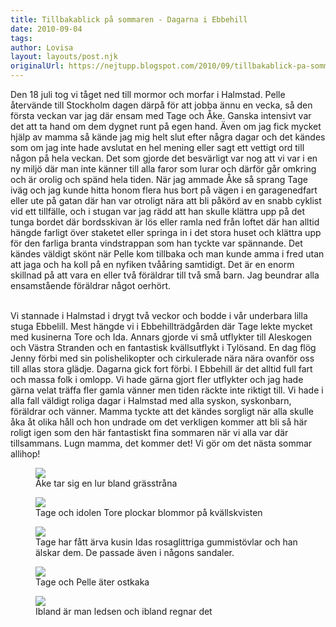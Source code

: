 ```yaml
---
title: Tillbakablick på sommaren - Dagarna i Ebbehill
date: 2010-09-04
tags: 	
author: Lovisa
layout: layouts/post.njk
originalUrl: https://nejtupp.blogspot.com/2010/09/tillbakablick-pa-sommaren-dagarna-i.html
---
```


Den 18 juli tog vi tåget ned till mormor och morfar i Halmstad. Pelle återvände till Stockholm dagen därpå för att jobba ännu en vecka, så den första veckan var jag där ensam med Tage och Åke. Ganska intensivt var det att ta hand om dem dygnet runt på egen hand. Även om jag fick mycket hjälp av mamma så kände jag mig helt slut efter några dagar och det kändes som om jag inte hade avslutat en hel mening eller sagt ett vettigt ord till någon på hela veckan. Det som gjorde det besvärligt var nog att vi var i en ny miljö där man inte känner till alla faror som lurar och därför går omkring och är orolig och spänd hela tiden. När jag ammade Åke så sprang Tage iväg och jag kunde hitta honom flera hus bort på vägen i en garagenedfart eller ute på gatan där han var otroligt nära att bli påkörd av en snabb cyklist vid ett tillfälle, och i stugan var jag rädd att han skulle klättra upp på det tunga bordet där bordsskivan är lös eller ramla ned från loftet där han alltid hängde farligt över staketet eller springa in i det stora huset och klättra upp för den farliga branta vindstrappan som han tyckte var spännande. Det kändes väldigt skönt när Pelle kom tillbaka och man kunde amma i fred utan att jaga och ha koll på en nyfiken tvååring samtidigt. Det är en enorm skillnad på att vara en eller två föräldrar till två små barn. Jag beundrar alla ensamstående föräldrar något oerhört.
<br><br>

Vi stannade i Halmstad i drygt två veckor och bodde i vår underbara lilla stuga Ebbelill. Mest hängde vi i Ebbehillträdgården där Tage lekte mycket med kusinerna Tore och Ida. Annars gjorde vi små utflykter till Aleskogen och Västra Stranden och en fantastisk kvällsutflykt i Tylösand. En dag flög Jenny förbi med sin polishelikopter och cirkulerade nära nära ovanför oss till allas stora glädje. Dagarna gick fort förbi. I Ebbehill är det alltid full fart och massa folk i omlopp. Vi hade gärna gjort fler utflykter och jag hade gärna velat träffa fler gamla vänner men tiden räckte inte riktigt till. Vi hade i alla fall väldigt roliga dagar i Halmstad med alla syskon, syskonbarn, föräldrar och vänner. Mamma tyckte att det kändes sorgligt när alla skulle åka åt olika håll och hon undrade om det verkligen kommer att bli så här roligt igen som den här fantastiskt fina sommaren när vi alla var där tillsammans. Lugn mamma, det kommer det! Vi gör om det nästa sommar allihop!

<figure>
	<img src="../../../img/2010/09/Kring+Ebbehill-_MG_3243.jpg">
	<figcaption>Åke tar sig en lur bland grässtråna</figcaption>
</figure>

<figure>
	<img src="../../../img/2010/09/Kring+Ebbehill-_MG_3215.jpg">
	<figcaption>Tage och idolen Tore plockar blommor på kvällskvisten</figcaption>
</figure>

<figure>
	<img src="../../../img/2010/09/Kring+Ebbehill-_MG_3247.jpg">
	<figcaption>Tage har fått ärva kusin Idas rosaglittriga gummistövlar och han älskar dem. De passade även i någons sandaler.</figcaption>
</figure>

<figure>
	<img src="../../../img/2010/09/Kring+Ebbehill-_MG_2823.jpg">
	<figcaption>Tage och Pelle äter ostkaka</figcaption>
</figure>

<figure>
	<img src="../../../img/2010/09/Kring+Ebbehill-_MG_3327.jpg">
	<figcaption>Ibland är man ledsen och ibland regnar det</figcaption>
</figure>